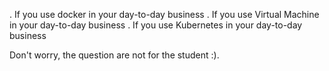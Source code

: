 .  If you use docker in your day-to-day business 
.  If you use Virtual Machine in your day-to-day business 
.  If you use Kubernetes in your day-to-day business 

Don't worry, the question are not for the student :).   